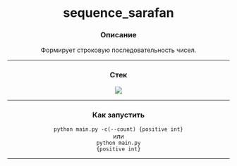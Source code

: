 <h1 align="center">sequence_sarafan</h1>

<h3 align="center">Описание</h3>
<p align="center">Формирует строковую последовательность чисел.</p>
<hr>

<h3 align="center">Стек</h3>
<p align="center"><img src="https://img.shields.io/badge/Python-3.12.3-blue?style=flat&logo=python&logoColor=white)"></p>
<hr>

<h3 align="center">Как запустить</h3>
<p align="center">
  <code>python main.py -c(--count) {positive int}</code>
  <br>
  или
  <br>
  <code>python main.py</code>
  <br>
  <code>{positive int}</code>
</p>
<hr>
